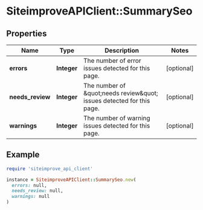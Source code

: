 # SiteimproveAPIClient::SummarySeo

## Properties

| Name | Type | Description | Notes |
| ---- | ---- | ----------- | ----- |
| **errors** | **Integer** | The number of error issues detected for this page. | [optional] |
| **needs_review** | **Integer** | The number of \&quot;needs review\&quot; issues detected for this page. | [optional] |
| **warnings** | **Integer** | The number of warning issues detected for this page. | [optional] |

## Example

```ruby
require 'siteimprove_api_client'

instance = SiteimproveAPIClient::SummarySeo.new(
  errors: null,
  needs_review: null,
  warnings: null
)
```

